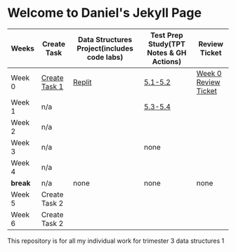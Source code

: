 # Welcome to Daniel's Jekyll Page

|Weeks|Create Task|Data Structures Project(includes code labs)|Test Prep Study(TPT Notes & GH Actions)|Review Ticket|
| - | - | - | - | - | 
|Week 0|[Create Task 1](https://danny4w.github.io/csp-tri3/Create%20Task%20Project)|[Replit](https://danny4w.github.io/csp-tri3/Data%20Structures%20Project)|[5.1-5.2](https://github.com/Danny4w/csp-tri3/blob/gh-pages/Test%20Prep%20Study.md)|[Week 0 Review Ticket](https://github.com/Danny4w/csp-tri3/issues/1)|
|Week 1|n/a|  |[5.3-5.4](https://github.com/Danny4w/csp-tri3/blob/gh-pages/Test%20Prep%20Study.md)
|Week 2|n/a|  |
|Week 3|n/a|  | none |
|Week 4|n/a|  |
|**break**| n/a | none | none | none |
|Week 5|Create Task 2|  |
|Week 6|Create Task 2|  |

This repository is for all my individual work for trimester 3 data structures 1
